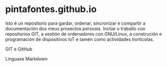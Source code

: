 # pintafontes.github.io
Isto é un repositorio para gardar, ordenar, sincronizar e compartir a documentación dos meus proxectos persoais. Inclúe o traballo con repositorios GIT, a xestión de ordenadores con GNU/Linux, a construción e programación de dispositivos IoT e tamén como actividades hortícolas.

GIT e GitHub

Linguaxe Markdown
